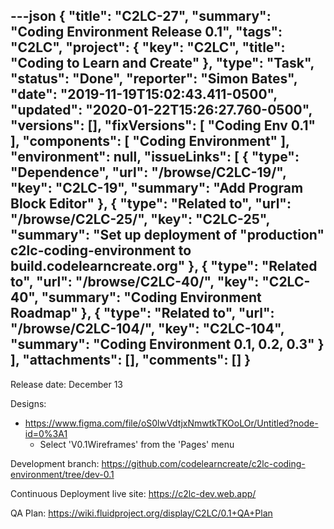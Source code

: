 ---json
{
  "title": "C2LC-27",
  "summary": "Coding Environment Release 0.1",
  "tags": "C2LC",
  "project": {
    "key": "C2LC",
    "title": "Coding to Learn and Create"
  },
  "type": "Task",
  "status": "Done",
  "reporter": "Simon Bates",
  "date": "2019-11-19T15:02:43.411-0500",
  "updated": "2020-01-22T15:26:27.760-0500",
  "versions": [],
  "fixVersions": [
    "Coding Env 0.1"
  ],
  "components": [
    "Coding Environment"
  ],
  "environment": null,
  "issueLinks": [
    {
      "type": "Dependence",
      "url": "/browse/C2LC-19/",
      "key": "C2LC-19",
      "summary": "Add Program Block Editor"
    },
    {
      "type": "Related to",
      "url": "/browse/C2LC-25/",
      "key": "C2LC-25",
      "summary": "Set up deployment of \"production\" c2lc-coding-environment to build.codelearncreate.org"
    },
    {
      "type": "Related to",
      "url": "/browse/C2LC-40/",
      "key": "C2LC-40",
      "summary": "Coding Environment Roadmap"
    },
    {
      "type": "Related to",
      "url": "/browse/C2LC-104/",
      "key": "C2LC-104",
      "summary": "Coding Environment 0.1, 0.2, 0.3"
    }
  ],
  "attachments": [],
  "comments": []
}
---
Release date: December 13

Designs:

* <https://www.figma.com/file/oS0lwVdtjxNmwtkTKOoLOr/Untitled?node-id=0%3A1>
  * Select 'V0.1Wireframes' from the 'Pages' menu

Development branch: <https://github.com/codelearncreate/c2lc-coding-environment/tree/dev-0.1>

Continuous Deployment live site: <https://c2lc-dev.web.app/>

QA Plan: <https://wiki.fluidproject.org/display/C2LC/0.1+QA+Plan>

        
